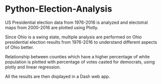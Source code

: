 # Python-Election-Analysis

US Presidential election data from 1976-2016 is analyzed and electotral maps from 2000-2016 are plotted using Plotly.

Since Ohio is a swing state, multiple analysis are performed on Ohio presidential election results from 1976-2016 to understand different aspects of Ohio better.

Relationship between counties which have a higher percentage of white population is plotted with percentage of votes casted for democrats, using plotly and linear regression.

All the results are then displayed in a Dash web app.


